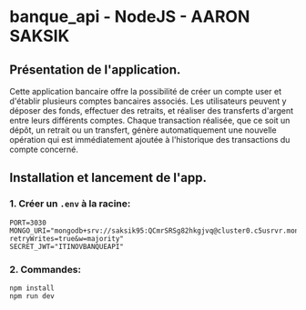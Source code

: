 # banque_api - NodeJS - AARON SAKSIK

## Présentation de l'application.

Cette application bancaire offre la possibilité de créer un compte user et d'établir plusieurs comptes bancaires associés. Les utilisateurs peuvent y déposer des fonds, effectuer des retraits, et réaliser des transferts d'argent entre leurs différents comptes. Chaque transaction réalisée, que ce soit un dépôt, un retrait ou un transfert, génère automatiquement une nouvelle opération qui est immédiatement ajoutée à l'historique des transactions du compte concerné.

## Installation et lancement de l'app.

### 1. Créer un `.env` à la racine:

```
PORT=3030
MONGO_URI="mongodb+srv://saksik95:QCmrSRSg82hkgjvq@cluster0.c5usrvr.mongodb.net/?retryWrites=true&w=majority"
SECRET_JWT="ITINOVBANQUEAPI"
```

### 2. Commandes:

```
npm install
npm run dev
```

